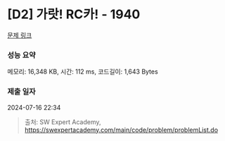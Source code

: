 # [D2] 가랏! RC카! - 1940 

[문제 링크](https://swexpertacademy.com/main/code/problem/problemDetail.do?contestProbId=AV5PjMgaALgDFAUq) 

### 성능 요약

메모리: 16,348 KB, 시간: 112 ms, 코드길이: 1,643 Bytes

### 제출 일자

2024-07-16 22:34



> 출처: SW Expert Academy, https://swexpertacademy.com/main/code/problem/problemList.do